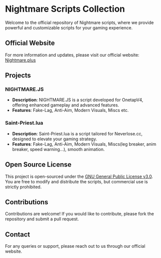 # Nightmare Scripts Collection

Welcome to the official repository of Nightmare scripts, where we provide powerful and customizable scripts for your gaming experience.

## Official Website

For more information and updates, please visit our official website: [Nightmare.plus](https://nightmare.plus)

## Projects

### NIGHTMARE.JS

- **Description**: NIGHTMARE.JS is a script developed for OnetapV4, offering enhanced gameplay and advanced features.
- **Features**: Fake-Lag, Anti-Aim, Modern Visuals, Miscs etc.

### Saint-Priest.lua

- **Description**: Saint-Priest.lua is a script tailored for Neverlose.cc, designed to elevate your gaming strategy.
- **Features**: Fake-Lag, Anti-Aim, Modern Visuals, Miscs(leg breaker, anim breaker, speed warning...), smooth animation.

## Open Source License

This project is open-sourced under the [GNU General Public License v3.0](https://www.gnu.org/licenses/gpl-3.0.en.html). You are free to modify and distribute the scripts, but commercial use is strictly prohibited.

## Contributions

Contributions are welcome! If you would like to contribute, please fork the repository and submit a pull request.

## Contact

For any queries or support, please reach out to us through our official website.
